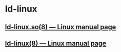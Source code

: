 # ld-linux



## [ld-linux.so(8) — Linux manual page](https://man7.org/linux/man-pages/man8/ld-linux.so.8.html)



## [ld-linux(8) — Linux manual page](https://man7.org/linux/man-pages/man8/ld-linux.8.html)